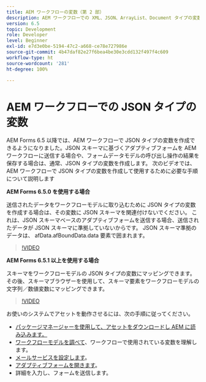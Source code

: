 ```yaml
---
title: AEM ワークフローの変数（第 2 部）
description: AEM ワークフローでの XML、JSON、ArrayList、Document タイプの変数の使用
version: 6.5
topic: Development
role: Developer
level: Beginner
exl-id: e7d3e0be-5194-47c2-a668-ce78e727986e
source-git-commit: 4b47daf82e27f6bea4be30e3cdd132f497f4c609
workflow-type: ht
source-wordcount: '281'
ht-degree: 100%

---
```


# AEM ワークフローでの JSON タイプの変数

AEM Forms 6.5 以降では、AEM ワークフローで JSON タイプの変数を作成できるようになりました。JSON スキーマに基づくアダプティブフォームを AEM ワークフローに送信する場合や、フォームデータモデルの呼び出し操作の結果を保存する場合は、通常、JSON タイプの変数を作成します。 次のビデオでは、AEM ワークフローで JSON タイプの変数を作成して使用するために必要な手順について説明します

**AEM Forms 6.5.0 を使用する場合**

送信されたデータをワークフローモデルに取り込むために JSON タイプの変数を作成する場合は、その変数に JSON スキーマを関連付けないでください。 これは、JSON スキーマベースのアダプティブフォームを送信する場合、送信されたデータが JSON スキーマに準拠していないからです。 JSON スキーマ準拠のデータは、 afData.afBoundData.data 要素で囲まれます。

>[!VIDEO](https://video.tv.adobe.com/v/26444?quality=12&learn=on)


**AEM Forms 6.5.1 以上を使用する場合**

スキーマをワークフローモデルの JSON タイプの変数にマッピングできます。その後、スキーマブラウザーを使用して、スキーマ要素をワークフローモデルの文字列／数値変数にマッピングできます。

>[!VIDEO](https://video.tv.adobe.com/v/28097?quality=12&learn=on)

お使いのシステムでアセットを動作させるには、次の手順に従ってください。

* [パッケージマネージャーを使用して、アセットをダウンロードし AEM に読み込みます。](assets/jsonandstringvariable.zip)
* [ワークフローモデルを調べて](http://localhost:4502/editor.html/conf/global/settings/workflow/models/jsonvariable.html)、ワークフローで使用されている変数を理解します。
* [メールサービスを設定します](https://helpx.adobe.com/experience-manager/6-5/sites/administering/using/notification.html?lang=ja#ConfiguringtheMailService)。
* [アダプティブフォームを開きます](http://localhost:4502/content/dam/formsanddocuments/afbasedonjson/jcr:content?wcmmode=disabled)。
* 詳細を入力し、フォームを送信します。
